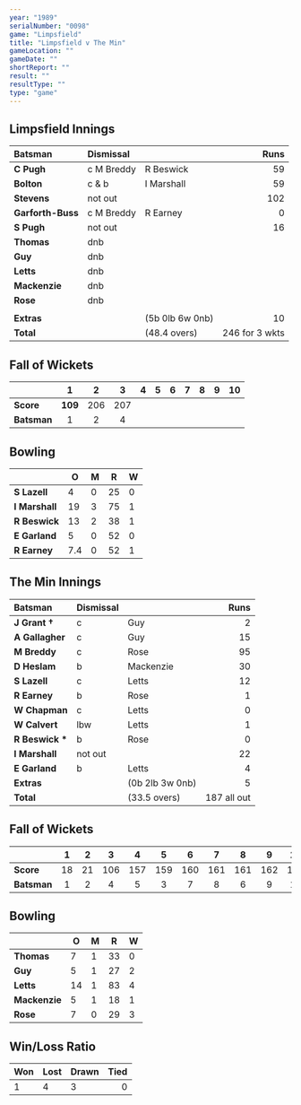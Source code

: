 ```yaml
---
year: "1989"
serialNumber: "0098" 
game: "Limpsfield"
title: "Limpsfield v The Min"
gameLocation: ""
gameDate: ""
shortReport: ""
result: ""
resultType: ""
type: "game"
---
```


## Limpsfield Innings

| Batsman | Dismissal |  | Runs |
|:---|:---|---|---:|
| **C Pugh** | c M Breddy | R Beswick | 59 | 
| **Bolton** | c & b | I Marshall | 59 | 
| **Stevens** | not out |  | 102 | 
| **Garforth-Buss** | c M Breddy | R Earney | 0 | 
| **S Pugh** | not out |  | 16 | 
| **Thomas** | dnb |  |  |
| **Guy** | dnb |  |  | 
| **Letts** | dnb |  |  |
| **Mackenzie** | dnb |  |  | 
| **Rose** | dnb |  |  | 
|  |  |  |  |
| **Extras** | | (5b 0lb 6w 0nb) | 10 | 
| **Total** | | (48.4 overs) | 246 for 3 wkts | 

## Fall of Wickets

| | 1 | 2 | 3 | 4 | 5 | 6 | 7 | 8 | 9 | 10 |
|---|:---:|:---:|:---:|:---:|:---:|:---:|:---:|:---:|:---:|:---:|
| **Score** | **109** | 206 | 207 |  |  |  |  |  |  |  |
| **Batsman** | 1 | 2 | 4 |  |  |  |  |  |  |  |

## Bowling

| | O | M | R | W |
|---|---|---|---|---|
| **S Lazell** | 4 | 0 | 25 | 0 | 
| **I Marshall** | 19 | 3 | 75 | 1 | 
| **R Beswick** | 13 | 2 | 38 | 1 | 
| **E Garland** | 5 | 0 | 52 | 0 | 
| **R Earney** | 7.4 | 0 | 52 | 1 |

## The Min Innings

| Batsman | Dismissal |  | Runs |
|:---|:---|---|---:|
| **J Grant &#8224;** | c | Guy | 2 | 
| **A Gallagher** | c | Guy | 15 | 
| **M Breddy** | c | Rose | 95 | 
| **D Heslam** | b | Mackenzie | 30 | 
| **S Lazell** | c  | Letts | 12 | 
| **R Earney** | b | Rose | 1 | 
| **W Chapman** | c | Letts | 0 | 
| **W Calvert** | lbw | Letts | 1 | 
| **R Beswick &#42;** | b | Rose | 0 | 
| **I Marshall** | not out |  | 22 | 
| **E Garland** | b | Letts | 4 | 
| **Extras** | | (0b 2lb 3w 0nb) | 5 | 
| **Total** | | (33.5 overs) | 187 all out | 

## Fall of Wickets

| | 1 | 2 | 3 | 4 | 5 | 6 | 7 | 8 | 9 | 10 |
|---|:---:|:---:|:---:|:---:|:---:|:---:|:---:|:---:|:---:|:---:|
| **Score** | 18 | 21 | 106 | 157 | 159 | 160 | 161 | 161 | 162 | 187 | 
| **Batsman** | 1 | 2 | 4 | 5 | 3 | 7 | 8 | 6 | 9 | 11 | 

## Bowling

| | O | M | R | W |
|---|---|---|---|---|
| **Thomas** | 7 | 1 | 33 | 0 | 
| **Guy** | 5 | 1 | 27 | 2 | 
| **Letts** | 14 | 1 | 83 | 4 | 
| **Mackenzie** | 5 | 1 | 18 | 1 | 
| **Rose** | 7 | 0 | 29 | 3 | 

## Win/Loss Ratio

| Won | Lost | Drawn | Tied |
|:---|:---|:---|---:|
| 1 | 4 | 3 | 0 |